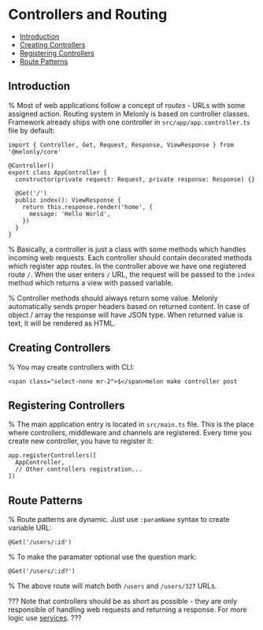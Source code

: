 <!-- omit in toc -->
# Controllers and Routing

- [Introduction](#introduction)
- [Creating Controllers](#creating-controllers)
- [Registering Controllers](#registering-controllers)
- [Route Patterns](#route-patterns)

## Introduction

% Most of web applications follow a concept of *routes* - URLs with some assigned action. Routing system in Melonly is based on controller classes. Framework already ships with one controller in `src/app/app.controller.ts` file by default:

```
import { Controller, Get, Request, Response, ViewResponse } from '@melonly/core'

@Controller()
export class AppController {
  constructor(private request: Request, private response: Response) {}

  @Get('/')
  public index(): ViewResponse {
    return this.response.render('home', {
      message: 'Hello World',
    })
  }
}
```

% Basically, a controller is just a class with some methods which handles incoming web requests. Each controller should contain decorated methods which register app routes. In the controller above we have one registered route `/`. When the user enters `/` URL, the request will be passed to the `index` method which returns a view with passed variable.

% Controller methods should always return some value. Melonly automatically sends proper headers based on returned content. In case of object / array the response will have JSON type. When returned value is text, it will be rendered as HTML.

## Creating Controllers

% You may create controllers with CLI:

```
<span class="select-none mr-2">$</span>melon make controller post
```


## Registering Controllers

% The main application entry is located in `src/main.ts` file. This is the place where controllers, middleware and channels are registered. Every time you create new controller, you have to register it:

```
app.registerControllers([
  AppController,
  // Other controllers registration...
])
```


## Route Patterns

% Route patterns are dynamic. Just use `:paramName` syntax to create variable URL:

```
@Get('/users/:id')
```

% To make the paramater optional use the question mark:

```
@Get('/users/:id?')
```

% The above route will match both `/users` and `/users/327` URLs.

???
Note that controllers should be as short as possible - they are only responsible of handling web requests and returning a response. For more logic use [services](/docs/1.x/services).
???
